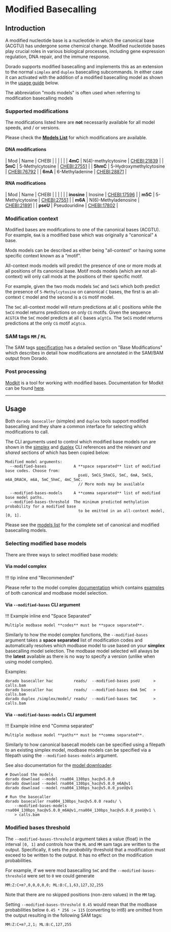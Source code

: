 # Modified Basecalling

## Introduction

A modified nucleotide base is a nucleotide in which the canonical base (ACGTU)
has undergone some chemical change. Modified nucleotide bases play crucial roles
in various biological processes, including gene expression regulation, DNA repair,
and the immune response.

Dorado supports modified basecalling and implements this as an extension to the
normal `simplex` and `duplex` basecalling subcommands. In either case it can activated with
the addition of a modified basecalling model as shown in the [usage guide](#usage) below.

The abbreviation "mods models" is often used when referring to modification
basecalling models

### Supported modifications

The modifications listed here are **not** necessarily available for all model speeds, and / or versions.

Please check the **[Models List]({{find("list")}})** for which modifications are available.

#### DNA modifications

| Mod | Name | CHEBI |
| |  |  |
| **4mC** | N(4)-methylcytosine | [CHEBI:21839](https://www.ebi.ac.uk/chebi/searchId.do?chebiId=CHEBI:21839) |
| **5mC** | 5-Methylcytosine | [CHEBI:27551](https://www.ebi.ac.uk/chebi/searchId.do?chebiId=CHEBI:27551) |
| **5hmC** | 5-Hydroxymethylcytosine | [CHEBI:76792](https://www.ebi.ac.uk/chebi/searchId.do?chebiId=CHEBI:76792) |
| **6mA** | 6-Methyladenine | [CHEBI:28871](https://www.ebi.ac.uk/chebi/searchId.do?chebiId=CHEBI:28871) |

#### RNA modifications

| Mod | Name | CHEBI |
| |  |  |
| **inosine** | Inosine | [CHEBI:17596](https://www.ebi.ac.uk/chebi/searchId.do?chebiId=CHEBI:17596) |
| **m5C** | 5-Methylcytosine | [CHEBI:27551](https://www.ebi.ac.uk/chebi/searchId.do?chebiId=CHEBI:27551) |
| **m6A** | N(6)-Methyladenosine | [CHEBI:21891](https://www.ebi.ac.uk/chebi/searchId.do?chebiId=CHEBI:21891) |
| **pseU** | Pseudouridine | [CHEBI:17802](https://www.ebi.ac.uk/chebi/searchId.do?chebiId=CHEBI:17802) |

### Modification context

Modified bases are modifications to one of the canonical bases (ACGTU).
For example, `6mA` is a modified base which was originally a "canonical" `A` base.

Mods models can be described as either being "all-context" or having some specific
context known as a "motif".

All-context mods models will predict the presence of one or more mods at all
positions of its canonical base. Motif mods models (which are not all-context) will only call mods at the positions of their specific motif.

For example, given the two mods models `5mC` and `5mCG` which both predict
the presence of `5-Methylcytosine` on canonical `C` bases, the first is an all-context
`C` model and the second is a `CG` motif model.

The `5mC` all-context model will return predictions at all `C` positions while the `5mCG` model
returns predictions on only `CG` motifs. Given the sequence `ACGTCA` the `5mC` model
predicts at all `C` bases `aCgtCa`. The `5mCG` model returns predictions at the only `CG`
motif `aCgtca`.

### SAM tags `MM` / `ML`

The SAM tags [specification](https://samtools.github.io/hts-specs/SAMtags.pdf) has a detailed
section on "Base Modifications" which describes in detail how modifications are annotated in
the SAM/BAM output from Dorado.

### Post processing

[Modkit](https://github.com/nanoporetech/modkit) is a tool for working with modified bases.
Documentation for Modkit can be found [here](https://nanoporetech.github.io/modkit/).

---

## Usage

Both `dorado basecaller` (simplex) and `duplex` tools support modified basecalling
and they share a common interface for selecting which modifications to call.

The CLI arguments used to control which modified base models run are shown in the [simplex]({{find("simplex")}}#cli-reference)
and [duplex]({{find("duplex")}}#cli-reference) CLI references and the relevant *and shared* sections of which has been copied below:

```text
Modified model arguments:
  --modified-bases            A **space separated** list of modified base codes. Choose from:
                                pseU, 5mCG_5hmCG, 5mC, 6mA, 5mCG, m6A_DRACH, m6A, 5mC_5hmC, 4mC_5mC.
                                // More mods may be available

  --modified-bases-models     A **comma separated** list of modified base model paths.
  --modified-bases-threshold  The minimum predicted methylation probability for a modified base
                                to be emitted in an all-context model, [0, 1].
```

Please see the [models list]({{find("list")}}) for the complete set of canonical and modified basecalling models.

### Selecting modified base models

There are three ways to select modified base models:

#### Via model complex

!!! tip inline end  "Recommended"

Please refer to the model complex [documentation]({{find("complex")}})
which contains [examples]({{find("complex")}}#examples-of-model-complexes) of both canonical
and modbase model selection.

#### Via `--modified-bases` CLI argument

!!! Example inline end "Space Separated"

    Multiple modbase model **codes** must be **space separated**.

Similarly to how the model complex functions, the `--modified-bases` argument takes a **space separated**
list of modification codes and automatically resolves which modbase model to use based on your **simplex**
basecalling model selection. The modbase model selected will always be the **latest** available
as there is no way to specify a version (unlike when using model complex).

Examples:

```dorado
dorado basecaller hac         reads/  --modified-bases pseU      > calls.bam
dorado basecaller hac         reads/  --modified-bases 6mA 5mC   > calls.bam
dorado duplex /simplex/model/ reads/  --modified-bases 5mC       > calls.bam
```

#### Via `--modified-bases-models` CLI argument

!!! Example inline end "Comma separated"

    Multiple modbase model **paths** must be **comma separated**.

Similarly to how canonical basecall models can be specified using a filepath to an
existing simplex model, modbase models can be specified via a filepath using the
`--modified-bases-models` argument.

See also documentation for the [model downloader]({{find("downloader")}}).

```dorado
# Download the models
dorado download --model rna004_130bps_hac@v5.0.0
dorado download --model rna004_130bps_hac@v5.0.0_m6A@v1
dorado download --model rna004_130bps_hac@v5.0.0_pseU@v1

# Run the basecaller
dorado basecaller rna004_130bps_hac@v5.0.0 reads/ \
    --modified-bases-models rna004_130bps_hac@v5.0.0_m6A@v1,rna004_130bps_hac@v5.0.0_pseU@v1 \
    > calls.bam
```

### Modified bases threshold

The `--modified-bases-threshold` argument takes a value (float) in the interval `[0, 1]`
and controls how the `ML` and `MM` sam tags are written to the output.
Specifically, it sets the *probability* threshold that a modification must exceed
to be written to the output. It has no effect on the modification probabilities.

For example, if we were mod basecalling `5mC` and the `--modified-bases-threshold` were set to `0`
we could generate

```text
MM:Z:C+m?,0,0,0,0,0; ML:B:C,1,63,127,32,255
```

Note that there are no skipped positions (non-zero values) in the `MM` tag.

Setting `--modified-bases-threshold 0.45` would mean that the modbase probabilities below
`0.45 * 256 := 115` (converting to int8) are omitted from the output resulting in the
following SAM tags:

```text
MM:Z:C+m?,2,1; ML:B:C,127,255
```
